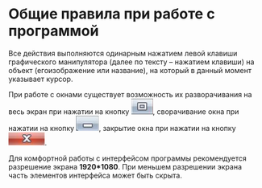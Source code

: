 # Общие правила при работе с программой

Все действия выполняются одинарным нажатием левой клавиши графического манипулятора (далее по тексту – нажатием 
клавиши) на объект (егоизображение или название), на который в данный момент указывает курсор.

При работе с окнами существует возможность их разворачивания на весь экран при нажатии на кнопку 
![image](../../_assets/vdi/maximize.png), сворачивание окна при нажатии на кнопку 
![image](../../_assets/vdi/minimize.png), закрытие окна при нажатии на кнопку 
![image](../../_assets/vdi/cross.png).
    
Для комфортной работы с интерфейсом программы рекомендуется разрешение экрана **1920*1080**. При меньшем разрешении 
экрана часть элементов интерфейса может быть скрыта.
